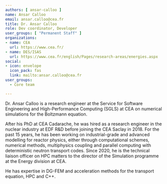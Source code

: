 ```yaml
---
authors: [ ansar-calloo ]
name: Ansar Calloo
email: ansar.calloo@cea.fr
title: Dr. Ansar Calloo
role: Dev coordinator, Developer
user_groups: [ "Permanent Staff" ]
organizations:
- name: CEA
  url: https://www.cea.fr/
- name: DES/ISAS
  url: https://www.cea.fr/english/Pages/research-areas/energies.aspx
social:
- icon: envelope
  icon_pack: fas
  link: mailto:ansar.calloo@cea.fr
user_groups:
  - Core team

---
```


Dr. Ansar Calloo is a research engineer at the Service for Software Engineering and High-Performance Computing (SGLS) at CEA on numerical simulations for the Boltzmann equation.

After his PhD at CEA Cadarache, he was hired as a research engineer in the nuclear industry at EDF R&D before joining the CEA Saclay in 2018. For the past 15 years, he has been working on industrial-grade and advanced modelling for reactor physics, either through computational schemes, numerical methods, multiphysics coupling and parallel computing with deterministic neutron transport codes. Since 2020, he is the technical liaison officer on HPC matters to the director of the Simulation programme at the Energy division at CEA.

He has expertise in DG-FEM and acceleration methods for the transport equation, HPC and C++.

